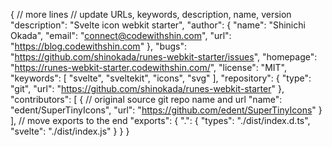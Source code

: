 {
// more lines
// update URLs, keywords, description, name, version
"description": "Svelte icon webkit starter",
"author": {
"name": "Shinichi Okada",
"email": "connect@codewithshin.com",
"url": "https://blog.codewithshin.com"
},
"bugs": "https://github.com/shinokada/runes-webkit-starter/issues",
"homepage": "https://runes-webkit-starter.codewithshin.com/",
"license": "MIT",
"keywords": [
"svelte",
"sveltekit",
"icons",
"svg"
],
"repository": {
"type": "git",
"url": "https://github.com/shinokada/runes-webkit-starter"
},
"contributors": [
{
// original source git repo name and url
"name": "edent/SuperTinyIcons",
"url": "https://github.com/edent/SuperTinyIcons"
}
],
// move exports to the end
"exports": {
".": {
"types": "./dist/index.d.ts",
"svelte": "./dist/index.js"
}
}
}
